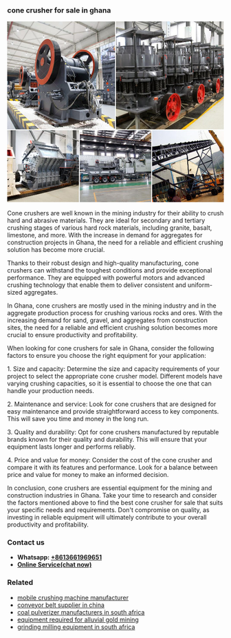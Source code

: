 <h3>cone crusher for sale in ghana</h3><img src='1702953037.jpg' alt=''><p>Cone crushers are well known in the mining industry for their ability to crush hard and abrasive materials. They are ideal for secondary and tertiary crushing stages of various hard rock materials, including granite, basalt, limestone, and more. With the increase in demand for aggregates for construction projects in Ghana, the need for a reliable and efficient crushing solution has become more crucial.</p><p>Thanks to their robust design and high-quality manufacturing, cone crushers can withstand the toughest conditions and provide exceptional performance. They are equipped with powerful motors and advanced crushing technology that enable them to deliver consistent and uniform-sized aggregates.</p><p>In Ghana, cone crushers are mostly used in the mining industry and in the aggregate production process for crushing various rocks and ores. With the increasing demand for sand, gravel, and aggregates from construction sites, the need for a reliable and efficient crushing solution becomes more crucial to ensure productivity and profitability.</p><p>When looking for cone crushers for sale in Ghana, consider the following factors to ensure you choose the right equipment for your application:</p><p>1. Size and capacity: Determine the size and capacity requirements of your project to select the appropriate cone crusher model. Different models have varying crushing capacities, so it is essential to choose the one that can handle your production needs.</p><p>2. Maintenance and service: Look for cone crushers that are designed for easy maintenance and provide straightforward access to key components. This will save you time and money in the long run.</p><p>3. Quality and durability: Opt for cone crushers manufactured by reputable brands known for their quality and durability. This will ensure that your equipment lasts longer and performs reliably.</p><p>4. Price and value for money: Consider the cost of the cone crusher and compare it with its features and performance. Look for a balance between price and value for money to make an informed decision.</p><p>In conclusion, cone crushers are essential equipment for the mining and construction industries in Ghana. Take your time to research and consider the factors mentioned above to find the best cone crusher for sale that suits your specific needs and requirements. Don't compromise on quality, as investing in reliable equipment will ultimately contribute to your overall productivity and profitability.</p><h3>Contact us</h3><ul><li><strong>Whatsapp:&nbsp;<a href="https://wa.me/8613661969651">+8613661969651</a></strong></li><li><a href="https://swt.shibang-china.com/?git&amp;zhl&amp;cone crusher for sale in ghana"><strong>Online Service(chat now)</strong></a></li></ul><h3>Related</h3><ul><li><a href='mobile crushing machine manufacturer.md'>mobile crushing machine manufacturer</a></li><li><a href='conveyor belt supplier in china.md'>conveyor belt supplier in china</a></li><li><a href='coal pulverizer manufacturers in south africa.md'>coal pulverizer manufacturers in south africa</a></li><li><a href='equipment required for alluvial gold mining.md'>equipment required for alluvial gold mining</a></li><li><a href='grinding milling equipment in south africa.md'>grinding milling equipment in south africa</a></li></ul>